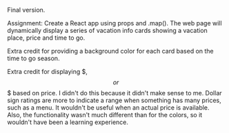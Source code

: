 Final version.

Assignment: Create a React app using props and .map().
The web page will dynamically display a series of vacation 
info cards showing a vacation place, price and time to go.

Extra credit for providing a background color for each card based on 
the time to go season.

Extra credit for displaying $, $$ or $$$ based on price. I didn't do
this because it didn't make sense to me. Dollar sign ratings are more to indicate a range when something has many prices, such as a menu. It
wouldn't be useful when an actual price is available. Also, the 
functionality wasn't much different than for the colors, so it
wouldn't have been a learning experience.